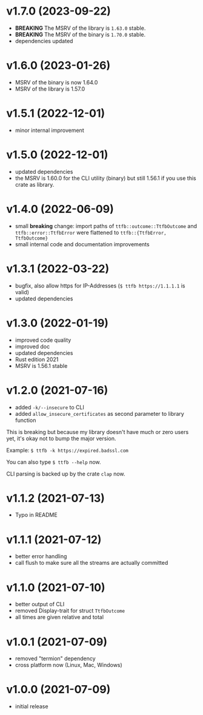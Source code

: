 # v1.7.0 (2023-09-22)
- **BREAKING** The MSRV of the library is `1.63.0` stable.
- **BREAKING** The MSRV of the binary is `1.70.0` stable.
- dependencies updated

# v1.6.0 (2023-01-26)
- MSRV of the binary is now 1.64.0
- MSRV of the library is 1.57.0

# v1.5.1 (2022-12-01)
- minor internal improvement

# v1.5.0 (2022-12-01)
- updated dependencies
- the MSRV is 1.60.0 for the CLI utility (binary) but still 1.56.1 if you use
  this crate as library.

# v1.4.0 (2022-06-09)
- small **breaking** change: import paths of `ttfb::outcome::TtfbOutcome` and `ttfb::error::TtfbError`
  were flattened to `ttfb::{TtfbError, TtfbOutcome}`
- small internal code and documentation improvements

# v1.3.1 (2022-03-22)
- bugfix, also allow https for IP-Addresses (`$ ttfb https://1.1.1.1` is valid)
- updated dependencies

# v1.3.0 (2022-01-19)
- improved code quality
- improved doc
- updated dependencies
- Rust edition 2021
- MSRV is 1.56.1 stable

# v1.2.0 (2021-07-16)
- added `-k/--insecure` to CLI
- added `allow_insecure_certificates` as second parameter to library function

This is breaking but because my library doesn't have much or zero users yet,
it's okay not to bump the major version.

Example: `$ ttfb -k https://expired.badssl.com`

You can also type `$ ttfb --help` now.

CLI parsing is backed up by the crate `clap` now.

# v1.1.2 (2021-07-13)
- Typo in README

# v1.1.1 (2021-07-12)
- better error handling
- call flush to make sure all the streams are actually committed

# v1.1.0 (2021-07-10)
- better output of CLI
- removed Display-trait for struct `TtfbOutcome`
- all times are given relative and total

# v1.0.1 (2021-07-09)
- removed "termion" dependency
- cross platform now (Linux, Mac, Windows)

# v1.0.0 (2021-07-09)
- initial release

